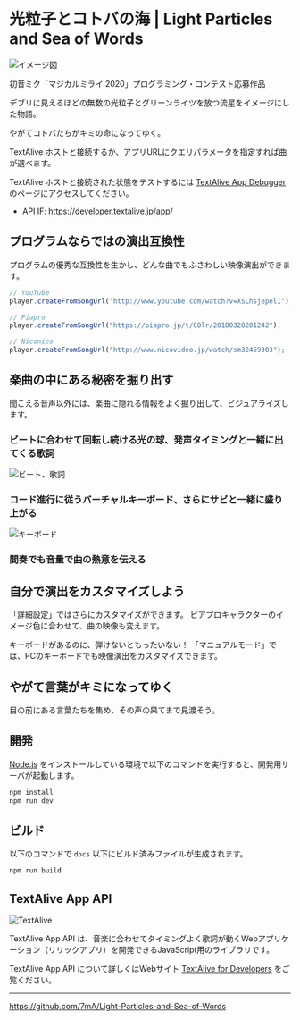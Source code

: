 # 光粒子とコトバの海 | Light Particles and Sea of Words

![イメージ図](https://i.gyazo.com/eb21f6a5b8c8e6cb54ea6fef9bbceee0.gif)

初音ミク「マジカルミライ 2020」プログラミング・コンテスト応募作品

デブリに見えるほどの無数の光粒子とグリーンライツを放つ流星をイメージにした物語。

やがてコトバたちがキミの命になってゆく。

TextAlive ホストと接続するか、アプリURLにクエリパラメータを指定すれば曲が選べます。

TextAlive ホストと接続された状態をテストするには [TextAlive App Debugger](https://developer.textalive.jp/app/run) のページにアクセスしてください。

- API IF: https://developer.textalive.jp/app/

## プログラムならではの演出互換性

プログラムの優秀な互換性を生かし、どんな曲でもふさわしい映像演出ができます。

```JavaScript
// YouTube
player.createFromSongUrl("http://www.youtube.com/watch?v=XSLhsjepelI");

// Piapro
player.createFromSongUrl("https://piapro.jp/t/C0lr/20180328201242");

// Niconico
player.createFromSongUrl("http://www.nicovideo.jp/watch/sm32459303");
```

## 楽曲の中にある秘密を掘り出す

聞こえる音声以外には、楽曲に隠れる情報をよく掘り出して、ビジュアライズします。

### ビートに合わせて回転し続ける光の球、発声タイミングと一緒に出てくる歌詞
![ビート、歌詞](https://i.gyazo.com/5d957de292b97e43754ae07fe91b4e16.gif)

### コード進行に従うバーチャルキーボード、さらにサビと一緒に盛り上がる
![キーボード](https://i.gyazo.com/293280dccd4bc98fa33c55584b097aca.gif)

### 間奏でも音量で曲の熱意を伝える



## 自分で演出をカスタマイズしよう

「詳細設定」ではさらにカスタマイズができます。
ピアプロキャラクターのイメージ色に合わせて、曲の映像も変えます。

キーボードがあるのに、弾けないともったいない！
「マニュアルモード」では、PCのキーボードでも映像演出をカスタマイズできます。


## やがて言葉がキミになってゆく

目の前にある言葉たちを集め、その声の果てまで見渡そう。


## 開発

[Node.js](https://nodejs.org/) をインストールしている環境で以下のコマンドを実行すると、開発用サーバが起動します。

```sh
npm install
npm run dev
```

## ビルド

以下のコマンドで `docs` 以下にビルド済みファイルが生成されます。

```sh
npm run build
```

## TextAlive App API

![TextAlive](https://i.gyazo.com/thumb/1000/5301e6f642d255c5cfff98e049b6d1f3-png.png)

TextAlive App API は、音楽に合わせてタイミングよく歌詞が動くWebアプリケーション（リリックアプリ）を開発できるJavaScript用のライブラリです。

TextAlive App API について詳しくはWebサイト [TextAlive for Developers](https://developer.textalive.jp/) をご覧ください。

---
https://github.com/7mA/Light-Particles-and-Sea-of-Words

